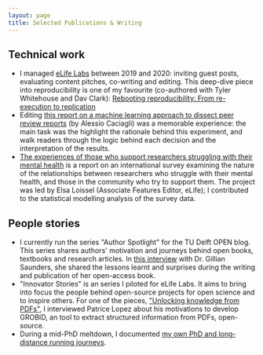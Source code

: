 ```yaml
---
layout: page
title: Selected Publications & Writing
---
```


## Technical work
- I managed [eLife Labs](https://elifesci.org/labs) between 2019 and 2020: inviting guest posts, evaluating content pitches, co-writing and editing. This deep-dive piece into reproducibility is one of my favourite (co-authored with Tyler Whitehouse and Dav Clark): [Rebooting reproducibility: From re-execution to replication](https://elifesciences.org/labs/6fb86e9c/rebooting-reproducibility-from-re-execution-to-replication)
- Editing [this report on a machine learning approach to dissect peer review reports](https://elifesciences.org/labs/abb00264/peertax-investigating-the-taxonomy-of-peer-reviews) (by Alessio Caciagli) was a memorable experience: the main task was the highlight the rationale behind this experiment, and walk readers through the logic behind each decision and the interpretation of the results.
- [The experiences of those who support researchers struggling with their mental health](https://www.notion.so/Detailed-CV-5c2748aa5cd74a738d4b2e20555d902f#12e6641a176a40b092a5dc37fbfa5e70) is a report on an international survey examining the nature of the relationships between researchers who struggle with their mental health, and those in the community who try to support them. The project was led by Elsa Loissel (Associate Features Editor, eLife); I contributed to the statistical modelling analysis of the survey data.

## People stories
- I currently run the series "Author Spotlight" for the TU Delft OPEN blog. This series shares authors' motivation and journeys behind open books, textbooks and research articles. In [this interview](https://openpublishing.tudl.tudelft.nl/author-spotlight-contextualising-80-years-of-aerospace-engineering-education-in-the-netherlands/) with Dr. Gillian Saunders, she shared the lessons learnt and surprises during the writing and publication of her open-access book.
-  "Innovator Stories" is an series I piloted for eLife Labs. It aims to bring into focus the people behind open-source projects for open science and to inspire others. For one of the pieces, ["Unlocking knowledge from PDFs"](https://elifesciences.org/labs/d181861d/innovator-story-unlocking-knowledge-from-pdfs), I interviewed Patrice Lopez about his motivations to develop GROBID, an tool to extract structured information from PDFs, open-source.
- During a mid-PhD meltdown, I documented [my own PhD and long-distance running journeys](https://blogs.embl.org/rome/2017/11/22/dont-do-a-phd/).
